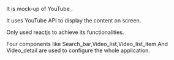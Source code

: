 It is mock-up of YouTube .

It uses YouTube API to display the content on screen.

Only used reactjs to achieve its functionalities.

Four components like Search_bar,Video_list,Video_list_item And Video_detail are used to configure the whole application.

